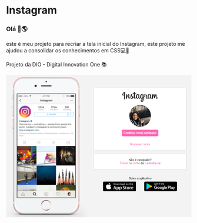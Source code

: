# Instagram

### Olá 👋🌎

este é meu projeto para recriar a tela inicial do Instagram, este projeto me ajudou a consolidar os conhecimentos em CSS💻📱

Projeto da DIO - Digital Innovation One 📚


<div align="center">
    <img src=exemplo.png>
</div>
